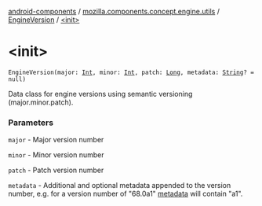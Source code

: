 [android-components](../../index.md) / [mozilla.components.concept.engine.utils](../index.md) / [EngineVersion](index.md) / [&lt;init&gt;](./-init-.md)

# &lt;init&gt;

`EngineVersion(major: `[`Int`](https://kotlinlang.org/api/latest/jvm/stdlib/kotlin/-int/index.html)`, minor: `[`Int`](https://kotlinlang.org/api/latest/jvm/stdlib/kotlin/-int/index.html)`, patch: `[`Long`](https://kotlinlang.org/api/latest/jvm/stdlib/kotlin/-long/index.html)`, metadata: `[`String`](https://kotlinlang.org/api/latest/jvm/stdlib/kotlin/-string/index.html)`? = null)`

Data class for engine versions using semantic versioning (major.minor.patch).

### Parameters

`major` - Major version number

`minor` - Minor version number

`patch` - Patch version number

`metadata` - Additional and optional metadata appended to the version number, e.g. for a version number of
"68.0a1" [metadata](metadata.md) will contain "a1".